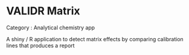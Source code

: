# VALIDR Matrix

Category : Analytical chemistry app

A shiny / R application to detect matrix effects by comparing calibration lines that produces a report
